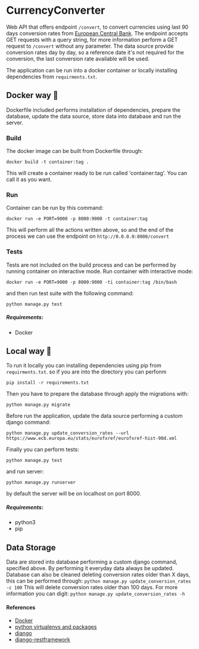 # CurrencyConverter
Web API that offers endpoint `/convert`, to convert currencies using last 90 days conversion rates from [European Central Bank](https://www.ecb.europa.eu/stats/eurofxref/eurofxref-hist-90d.xml).
The endpoint accepts GET requests with a query string, for more information perform a GET request to `/convert` without any parameter. 
The data source provide conversion rates day by day, so a reference date it's not required for the conversion, the last conversion rate available will be used.

The application can be run into a docker container or locally installing dependencies from `requirments.txt`.

## Docker way :rocket:
Dockerfile included performs installation of dependencies, prepare the database, update the data source, store data into database and run the server.
### Build
The docker image can be built from Dockerfile through:
```
docker build -t container:tag .
```
This will create a container ready to be run called 'container:tag'. You can call it as you want.
### Run
Container can be run by this command:
```
docker run -e PORT=9000 -p 8000:9000 -t container:tag
```
This will perform all the actions written above, so and the end of the process we can use the endpoint on `http://0.0.0.0:8000/convert`
### Tests
Tests are not included on the build process and can be performed by running container on interactive mode.
Run container with interactive mode:
```
docker run -e PORT=9000 -p 8000:9000 -ti container:tag /bin/bash
```
and then run test suite with the following command:
```
python manage.py test
```
##### Requirements:
- Docker


## Local way :house_with_garden:
To run it locally you can installing dependencies using pip from `requirments.txt`. so if you are into the directory you can perfonm
```
pip install -r requirements.txt
``` 
Then you have to prepare the database through apply the migrations with:
```
python manage.py migrate
```
Before run the application, update the data source performing a custom django command:
```
python manage.py update_conversion_rates --url https://www.ecb.europa.eu/stats/eurofxref/eurofxref-hist-90d.xml
```
Finally you can perform tests:
```
python manage.py test
```
and run server:
```
python manage.py runserver
```
by default the server will be on localhost on port 8000.

##### Requirements:
- python3
- pip


## Data Storage
Data are stored into database performing a custom django command, specified above. By performing it everyday data always be updated.
Database can also be cleaned deleting conversion rates older than X days, this can be performed through:
```python manage.py update_conversion_rates -c 100``` 
This will delete conversion rates older than 100 days. For more information you can digit: `python manage.py update_conversion_rates -h`

#### References
- [Docker](https://docs.docker.com/)
- [python virtualenvs and packages](https://docs.python.org/3/tutorial/venv.html)
- [django](https://docs.djangoproject.com/en/3.0/)
- [django-restframework](https://www.django-rest-framework.org/)
